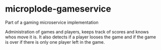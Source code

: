 # microplode-gameservice
Part of a gaming microservice implementation 

Administration of games and players, keeps track of scores and knows whos move it is. It also detects if a player looses the game and if the game is over if there is only one player left in the game.
